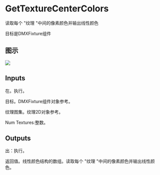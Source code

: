# GetTextureCenterColors

读取每个 "纹理 "中间的像素颜色并输出线性颜色

目标是DMXFixture组件

## 图示

![]($-20221218-18442896.png)

## Inputs

在。执行。

目标。DMXFixture组件对象参考。

纹理图集。纹理2D对象参考。

Num Textures:整数。  

## Outputs

出：执行。

返回值。线性颜色结构的数组。读取每个 "纹理 "中间的像素颜色并输出线性颜色。
